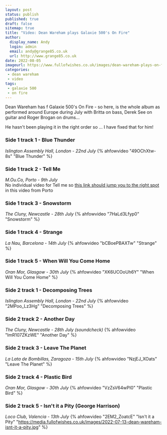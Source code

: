 ```yaml
---
layout: post
status: publish
published: true
draft: false
sitemap: true
title: "Video: Dean Wareham plays Galaxie 500's On Fire"
author: 
  display_name: Andy
  login: admin
  email: andy@grange85.co.uk
  url: http://www.grange85.co.uk
date: 2022-08-05
imageurl: https://www.fullofwishes.co.uk/images/dean-wareham-plays-on-fire-2022.jpg
categories:
 - dean wareham
 - video
tags:
 - galaxie 500
 - on fire
---
```

Dean Wareham has 
f Galaxie 500's On Fire - so here, is the whole album as performed around Europe during July with Britta on bass, Derek See on guitar and Roger Brogan on drums... 

He hasn't been playing it in the right order so ... I have fixed that for him!

### Side 1 track 1 - Blue Thunder
_Islington Assembly Hall, London - 22nd July_
{% ahfowvideo "49OChXtw-8s" "Blue Thunder" %}

### Side 1 track 2 - Tell Me
_M.Ou.Co, Porto - 9th July_  
No individual video for Tell me so [this link should jump you to the right spot](https://www.youtube.com/watch?v=k8sjv_-u2wU&t=1120s) in this video from Porto

### Side 1 track 3 - Snowstorm
_The Cluny, Newcastle - 28th July_
{% ahfowvideo "7HaLd3Lfyp0" "Snowstorm" %}

### Side 1 track 4 - Strange
_La Nau, Barcelona - 14th July_
{% ahfowvideo "bCBoePBAXTw" "Strange" %}

### Side 1 track 5 - When Will You Come Home
_Oran Mor, Glasgow - 30th July_
{% ahfowvideo "XK6UCOoUh6Y" "When Will You Come Home" %}

### Side 2 track 1 - Decomposing Trees
_Islington Assembly Hall, London - 22nd July_
{% ahfowvideo "2MPoo_Lz3Hg" "Decomposing Trees" %}

### Side 2 track 2 - Another Day
_The Cluny, Newcastle - 28th July (soundcheck)_
{% ahfowvideo "ImR107ZKzWE" "Another Day" %}

### Side 2 track 3 - Leave The Planet
_La Lata de Bombillas, Zaragoza - 15th July_
{% ahfowvideo "NzjEJ_XOats" "Leave The Planet" %}

### Side 2 track 4 - Plastic Bird
_Oran Mor, Glasgow - 30th July_
{% ahfowvideo "VzZsV64wPI0" "Plastic Bird" %}

### Side 2 track 5 - Isn't it a Pity (George Harrison)
_Loco Club, Valencia - 13th July_
{% ahfowvideo "2EM2_ZoatcE" "Isn't it a Pity" "https://media.fullofwishes.co.uk/images/2022-07-13-dean-wareham-isnt-it-a-pity.jpg" %}


